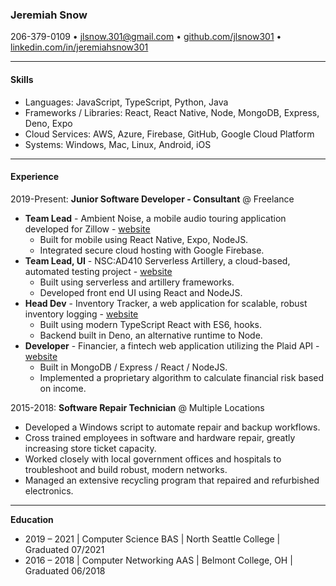 ### Jeremiah Snow
206-379-0109 • [jlsnow.301@gmail.com](mailto:jlsnow.301@gmail.com "jlsnow.301@gmail.com") • [github.com/jlsnow301](https://www.github.com/jlsnow301 "github.com/jlsnow301") •  [linkedin.com/in/jeremiahsnow301](https://linkedin.com/in/jeremiahsnow301 "linkedin.com/in/jeremiahsnow301")

------------
#### Skills
- Languages: JavaScript, TypeScript, Python, Java
- Frameworks / Libraries: React, React Native, Node, MongoDB, Express, Deno, Expo
- Cloud Services: AWS, Azure, Firebase, GitHub, Google Cloud Platform
- Systems: Windows, Mac, Linux, Android, iOS

------------
#### Experience
2019-Present: **Junior Software Developer - Consultant** @ Freelance
- **Team Lead** - Ambient Noise, a mobile audio touring application developed for Zillow - [website](https://www.github.com/jlsnow301/ambient-noise "github.com/jlsnow301/ambient-noise")
	- Built for mobile using React Native, Expo, NodeJS.
	- Integrated secure cloud hosting with Google Firebase.
- **Team Lead, UI** - NSC:AD410 Serverless Artillery, a cloud-based, automated testing project - [website](https://github.com/North-Seattle-College/ad440-winter2021-tuesday-repo/ "github.com/North-Seattle-College/ad440-winter2021-tuesday-repo")
	- Built using serverless and artillery frameworks.
	- Developed front end UI using React and NodeJS.
- **Head Dev** - Inventory Tracker, a web application for scalable, robust inventory logging - [website](https://github.com/jlsnow301/inventory-tracker "github.com/jlsnow301/inventory-tracker")
	- Built using modern TypeScript React with ES6, hooks.
	- Backend built in Deno, an alternative runtime to Node.
- **Developer** - Financier, a fintech web application utilizing the Plaid API - [website](https://github.com/philckim/Financier "github.com/philckim/financier")
	- Built in MongoDB / Express / React / NodeJS.
	- Implemented a proprietary algorithm to calculate financial risk based on income.

2015-2018: **Software Repair Technician** @ Multiple Locations
- Developed a Windows script to automate repair and backup workflows.
- Cross trained employees in software and hardware repair, greatly increasing store ticket capacity.
- Worked closely with local government offices and hospitals to troubleshoot and build robust, modern networks.
- Managed an extensive recycling program that repaired and refurbished electronics.

------------
**Education**
- 2019 – 2021 | Computer Science BAS | North Seattle College | Graduated 07/2021 
- 2016 – 2018 | Computer Networking AAS | Belmont College, OH | Graduated 06/2018

